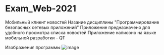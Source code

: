 # Exam_Web-2021
Мобильный клиент новостей
Назание дисциплины "Программирование безопасных сетевых приложений"
Приложение предназначено для удобного просмотра списка новостей
Приложение написоно на языке мобильной разработки - QT

Изображения программы
![image](https://user-images.githubusercontent.com/66255691/125968623-d06de4ce-2432-407d-aeff-f3a135e5a828.png)


